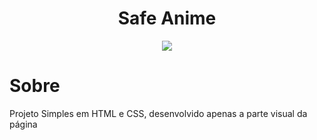 <h1 align="center">
    Safe Anime
</h1>
<p align="center">
    <img src="https://user-images.githubusercontent.com/80048095/213582576-c090344f-dd7d-408f-9449-8399639956bf.png">
</p>

# Sobre
<p>
  Projeto Simples em HTML e CSS, desenvolvido apenas a parte visual da página
</p>

